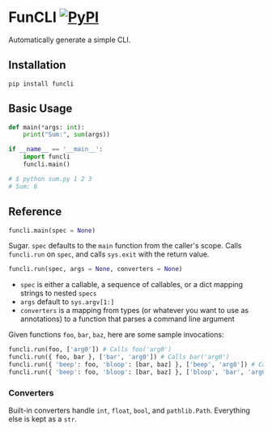 # FunCLI [![PyPI](https://img.shields.io/pypi/pyversions/funcli.svg?style=plastic)](https://gitlab.com/valtron/funcli)

Automatically generate a simple CLI.

## Installation

```
pip install funcli
```

## Basic Usage

```python
def main(*args: int):
	print("Sum:", sum(args))

if __name__ == '__main__':
	import funcli
	funcli.main()

# $ python sum.py 1 2 3
# Sum: 6
```

## Reference

```python
funcli.main(spec = None)
```

Sugar. `spec` defaults to the `main` function from the caller's scope.
Calls `funcli.run` on `spec`, and calls `sys.exit` with the return value.

```python
funcli.run(spec, args = None, converters = None)
```

- `spec` is either a callable, a sequence of callables, or a dict mapping strings to nested `specs`
- `args` default to `sys.argv[1:]`
- `converters` is a mapping from types (or whatever you want to use as annotations) to a function that parses a command line argument

Given functions `foo`, `bar`, `baz`, here are some sample invocations:

```python
funcli.run(foo, ['arg0']) # Calls foo('arg0')
funcli.run({ foo, bar }, ['bar', 'arg0']) # Calls bar('arg0')
funcli.run({ 'beep': foo, 'bloop': [bar, baz] }, ['beep', 'arg0']) # Calls foo('arg0')
funcli.run({ 'beep': foo, 'bloop': [bar, baz] }, ['bloop', 'bar', 'arg0']) # Calls bar('arg0')
```

### Converters

Built-in converters handle `int`, `float`, `bool`, and `pathlib.Path`. Everything else is kept as a `str`.
